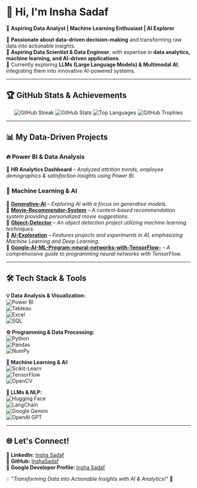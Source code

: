 # 👋 Hi, I'm Insha Sadaf  

🚀 **Aspiring Data Analyst | Machine Learning Enthusiast | AI Explorer**  

🔹 **Passionate about data-driven decision-making** and transforming raw data into actionable insights.  
🔹 **Aspiring Data Scientist & Data Engineer**, with expertise in **data analytics, machine learning, and AI-driven applications**.  
🔹 Currently exploring **LLMs (Large Language Models) & Multimodal AI**, integrating them into innovative AI-powered systems.  

---

## 🏆 **GitHub Stats & Achievements**
<p align="center">
  <img src="https://github-readme-streak-stats.herokuapp.com?user=InshaSadaf&theme=radical&hide_border=false" alt="GitHub Streak" />
  <img src="https://github-readme-stats.vercel.app/api?username=InshaSadaf&show_icons=true&theme=radical&hide_border=false&count_private=true" alt="GitHub Stats" />
  <img src="https://github-readme-stats.vercel.app/api/top-langs/?username=InshaSadaf&theme=radical&show_icons=true&hide_border=false&layout=compact" alt="Top Languages" />
  <img src="https://github-profile-trophy.vercel.app/?username=InshaSadaf&theme=radical&no-frame=true&margin-w=15" alt="GitHub Trophies" />
</p>


---

## 📊 **My Data-Driven Projects**

### 🔥 **Power BI & Data Analysis**
📌 **HR Analytics Dashboard** – *Analyzed attrition trends, employee demographics & satisfaction insights using Power BI.*

### 🤖 **Machine Learning & AI**
📌 [**Generative-AI**](https://github.com/InshaSadaf/Generative-AI) – *Exploring AI with a focus on generative models.*  
📌 [**Movie-Recommender-System**](https://github.com/InshaSadaf/Movie-Recommender-System) – *A content-based recommendation system providing personalized movie suggestions.*  
📌 [**Object-Detector**](https://github.com/InshaSadaf/Object-Detector) – *An object detection project utilizing machine learning techniques.*  
📌 [**AI-Exploration**](https://github.com/InshaSadaf/AI-Exploration) – *Features projects and experiments in AI, emphasizing Machine Learning and Deep Learning.*  
📌 [**Google-AI-ML-Program-neural-networks-with-TensorFlow-**](https://github.com/InshaSadaf/Google-AI-ML-Program-neural-networks-with-TensorFlow-) – *A comprehensive guide to programming neural networks with TensorFlow.*  

---

## 🛠 **Tech Stack & Tools**
**💡 Data Analysis & Visualization:**  
![Power BI](https://img.shields.io/badge/Power%20BI-F2C811?style=flat-square&logo=powerbi&logoColor=black)  
![Tableau](https://img.shields.io/badge/Tableau-E97627?style=flat-square&logo=tableau&logoColor=white)  
![Excel](https://img.shields.io/badge/Microsoft%20Excel-217346?style=flat-square&logo=microsoft-excel&logoColor=white)  
![SQL](https://img.shields.io/badge/SQL-4479A1?style=flat-square&logo=postgresql&logoColor=white)  

**⚙️ Programming & Data Processing:**  
![Python](https://img.shields.io/badge/Python-3776AB?style=flat-square&logo=python&logoColor=white)  
![Pandas](https://img.shields.io/badge/Pandas-150458?style=flat-square&logo=pandas&logoColor=white)  
![NumPy](https://img.shields.io/badge/NumPy-013243?style=flat-square&logo=numpy&logoColor=white)  

**🤖 Machine Learning & AI:**  
![Scikit-Learn](https://img.shields.io/badge/Scikit--Learn-F7931E?style=flat-square&logo=scikit-learn&logoColor=white)  
![TensorFlow](https://img.shields.io/badge/TensorFlow-FF6F00?style=flat-square&logo=tensorflow&logoColor=white)  
![OpenCV](https://img.shields.io/badge/OpenCV-5C3EE8?style=flat-square&logo=opencv&logoColor=white)  

**🧠 LLMs & NLP:**  
![Hugging Face](https://img.shields.io/badge/Hugging%20Face-FFD65E?style=flat-square&logo=huggingface&logoColor=black)  
![LangChain](https://img.shields.io/badge/LangChain-FFD43B?style=flat-square&logo=langchain&logoColor=black)  
![Google Gemini](https://img.shields.io/badge/Google%20Gemini-4285F4?style=flat-square&logo=google&logoColor=white)  
![OpenAI GPT](https://img.shields.io/badge/OpenAI%20GPT-412991?style=flat-square&logo=openai&logoColor=white)  

---

## 🌐 **Let's Connect!**
📌 **LinkedIn:** [Insha Sadaf](https://www.linkedin.com/in/insha-sadaf/)  
📌 **GitHub:** [InshaSadaf](https://github.com/InshaSadaf)  
📌 **Google Developer Profile:** [Insha Sadaf](https://developers.google.com/profile/u/103358795421327746385)  

💡 *"Transforming Data into Actionable Insights with AI & Analytics!"* 🚀
